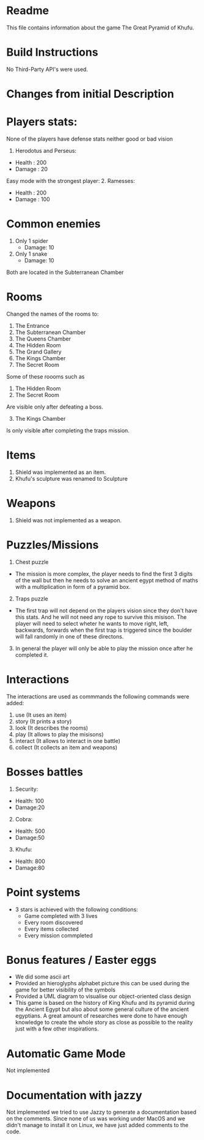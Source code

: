# Readme
This file contains information about the game The Great Pyramid of Khufu.

# Build Instructions
No Third-Party API's were used.

# Changes from initial Description

# Players stats: 
None of the players have defense stats neither good or bad vision

1. Herodotus and Perseus:
* Health : 200
* Damage : 20

Easy mode with the strongest player:
2. Ramesses:
* Health : 200
* Damage : 100


# Common enemies
1. Only 1 spider 
   * Damage: 10
2. Only 1 snake 
   * Damage: 10 

Both are located in the Subterranean Chamber


# Rooms
Changed the names of the rooms to:
1. The Entrance
2. The Subterranean Chamber 
3. The Queens Chamber  
4. The Hidden Room 
5. The Grand Gallery 
6. The Kings Chamber 
7. The Secret Room 

Some of these roooms such as 
1. The Hidden Room 
2. The Secret Room 

Are visible only after defeating a boss.

3. The Kings Chamber

Is only visible after completing the traps mission.

# Items
1. Shield was implemented as an item.
2. Khufu's sculpture was renamed to Sculpture

# Weapons
1. Shield was not implemented as a weapon.

# Puzzles/Missions
1. Chest puzzle

* The mission is more complex, the player needs to find the first 3 digits of the wall
  but then he needs to solve an ancient egypt method of maths with a multiplication 
  in form of a pyramid box.

2. Traps puzzle

* The first trap will not depend on the players vision since they don't have this stats. 
  And he will not need any rope to survive this misison.
  The player will need to select wheter he wants to move right, left, backwards, forwards
  when the first trap is triggered since the boulder will fall randomly in one of these directons.

3. In general the player will only be able to play the mission once after he completed it.


# Interactions
The interactions are used as commmands the following commands were added:

1. use (It uses an item)
2. story (It prints a story)
3. look (It describes the rooms)
4. play (It allows to play the misisons)
5. interact (It allows to interact in one battle)
6. collect (It collects an item and weapons)

# Bosses battles
1. Security:
  * Health: 100
  * Damage:20

2. Cobra:
  * Health: 500
  * Damage:50

3. Khufu:
  * Health: 800
  * Damage:80

# Point systems
* 3 stars is achieved with the following conditions: 
   - Game completed with 3 lives 
   - Every room discovered  
   - Every items collected  
   - Every mission commpleted

# Bonus features / Easter eggs
* We did some ascii art 
* Provided an hieroglyphs alphabet picture this can be used during the game for better visibility of the symbols
* Provided a UML diagram to visualise our object-oriented class design
* This game is based on the history of King Khufu and its pyramid during the Ancient Egypt but also about some general culture of the ancient egyptians.
  A great amount of researches were done to have enough knowledge to create the whole story as close as possible to the reality just with a few other inspirations.

# Automatic Game Mode
Not implemented

# Documentation with jazzy
Not implemented
we tried to use Jazzy to generate a documentation based on the comments.
Since none of us was working under MacOS and we didn't manage to install it on
Linux, we have just added comments to the code.
